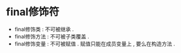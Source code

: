 # final修饰符

* final修饰类 : 不可被继承 .
* final修饰方法 : 不可被子类覆盖 .
* final修饰变量 : 不可被赋值 . 赋值只能在成员变量上 , 要么在构造方法 . 



